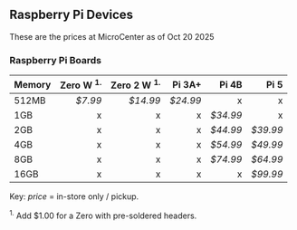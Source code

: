 ## Raspberry Pi Devices

These are the prices at MicroCenter as of Oct 20 2025

### Raspberry Pi Boards

|Memory|Zero W <sup>1.</sup>|Zero 2 W <sup>1.</sup>|Pi 3A+|Pi 4B|Pi 5|
|:-|-:|-:|-:|-:|-:|
|512MB|*$7.99*|*$14.99*|*$24.99*|x|x|
|1GB|x|x|x|*$34.99*|x|
|2GB|x|x|x|*$44.99*|*$39.99*|
|4GB|x|x|x|*$54.99*|*$49.99*|
|8GB|x|x|x|*$74.99*|*$64.99*|
|16GB|x|x|x|x|*$99.99*|

Key: *price* = in-store only / pickup.

<sup>1.</sup> Add $1.00 for a Zero with pre-soldered headers.
